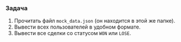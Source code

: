 ### Задача
1. Прочитать файл `mock_data.json` (он находится в этой же папке).
2. Вывести всех пользователей в удобном формате.
3. Вывести все сделки со статусом `WON` или `LOSE`.